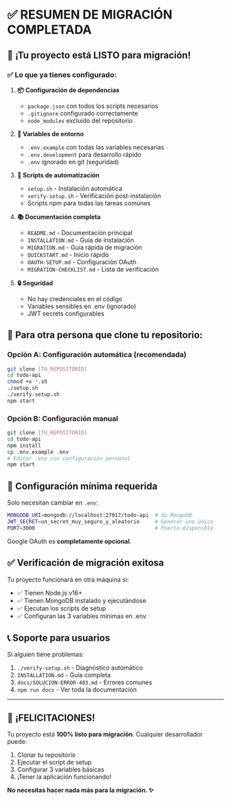 # ✅ RESUMEN DE MIGRACIÓN COMPLETADA

## 🎉 ¡Tu proyecto está LISTO para migración!

### ✅ Lo que ya tienes configurado:

1. **📦 Configuración de dependencias**
   - `package.json` con todos los scripts necesarios
   - `.gitignore` configurado correctamente
   - `node_modules` excluido del repositorio

2. **🔧 Variables de entorno**
   - `.env.example` con todas las variables necesarias
   - `.env.development` para desarrollo rápido
   - `.env` ignorado en git (seguridad)

3. **🤖 Scripts de automatización**
   - `setup.sh` - Instalación automática
   - `verify-setup.sh` - Verificación post-instalación
   - Scripts npm para todas las tareas comunes

4. **📚 Documentación completa**
   - `README.md` - Documentación principal
   - `INSTALLATION.md` - Guía de instalación
   - `MIGRATION.md` - Guía rápida de migración
   - `QUICKSTART.md` - Inicio rápido
   - `OAUTH-SETUP.md` - Configuración OAuth
   - `MIGRATION-CHECKLIST.md` - Lista de verificación

5. **🔒 Seguridad**
   - No hay credenciales en el código
   - Variables sensibles en .env (ignorado)
   - JWT secrets configurables

## 🚀 Para otra persona que clone tu repositorio:

### Opción A: Configuración automática (recomendada)
```bash
git clone [TU_REPOSITORIO]
cd todo-api
chmod +x *.sh
./setup.sh
./verify-setup.sh
npm start
```

### Opción B: Configuración manual
```bash
git clone [TU_REPOSITORIO]
cd todo-api
npm install
cp .env.example .env
# Editar .env con configuración personal
npm start
```

## 🎯 Configuración mínima requerida

Solo necesitan cambiar en `.env`:
```bash
MONGODB_URI=mongodb://localhost:27017/todo-api  # Su MongoDB
JWT_SECRET=un_secret_muy_seguro_y_aleatorio     # Generar uno único
PORT=3000                                       # Puerto disponible
```

Google OAuth es **completamente opcional**.

## ✅ Verificación de migración exitosa

Tu proyecto funcionará en otra máquina si:
- ✅ Tienen Node.js v16+
- ✅ Tienen MongoDB instalado y ejecutándose
- ✅ Ejecutan los scripts de setup
- ✅ Configuran las 3 variables mínimas en .env

## 📞 Soporte para usuarios

Si alguien tiene problemas:
1. `./verify-setup.sh` - Diagnóstico automático
2. `INSTALLATION.md` - Guía completa
3. `docs/SOLUCION-ERROR-403.md` - Errores comunes
4. `npm run docs` - Ver toda la documentación

---

## 🎊 ¡FELICITACIONES!

Tu proyecto está **100% listo para migración**. Cualquier desarrollador puede:
1. Clonar tu repositorio
2. Ejecutar el script de setup
3. Configurar 3 variables básicas
4. ¡Tener la aplicación funcionando!

**No necesitas hacer nada más para la migración. ✨**
